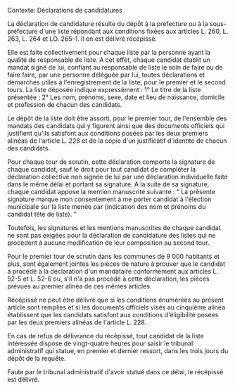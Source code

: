 Contexte: Déclarations de candidatures

La déclaration de candidature résulte du dépôt à la préfecture ou à la sous-préfecture d'une liste répondant aux conditions fixées aux articles L. 260, L. 263, L. 264 et LO. 265-1. Il en est délivré récépissé.

Elle est faite collectivement pour chaque liste par la personne ayant la qualité de responsable de liste. A cet effet, chaque candidat établit un mandat signé de lui, confiant au responsable de liste le soin de faire ou de faire faire, par une personne déléguée par lui, toutes déclarations et démarches utiles à l'enregistrement de la liste, pour le premier et le second tours. La liste déposée indique expressément : 1° Le titre de la liste présentée ; 2° Les nom, prénoms, sexe, date et lieu de naissance, domicile et profession de chacun des candidats.

Le dépôt de la liste doit être assorti, pour le premier tour, de l'ensemble des mandats des candidats qui y figurent ainsi que des documents officiels qui justifient qu'ils satisfont aux conditions posées par les deux premiers alinéas de l'article L. 228 et de la copie d'un justificatif d'identité de chacun des candidats.

Pour chaque tour de scrutin, cette déclaration comporte la signature de chaque candidat, sauf le droit pour tout candidat de compléter la déclaration collective non signée de lui par une déclaration individuelle faite dans le même délai et portant sa signature. A la suite de sa signature, chaque candidat appose la mention manuscrite suivante : “ La présente signature marque mon consentement à me porter candidat à l'élection municipale sur la liste menée par (indication des nom et prénoms du candidat tête de liste). ”

Toutefois, les signatures et les mentions manuscrites de chaque candidat ne sont pas exigées pour la déclaration de candidature des listes qui ne procèdent à aucune modification de leur composition au second tour.

Pour le premier tour de scrutin dans les communes de 9 000 habitants et plus, sont également jointes les pièces de nature à prouver que le candidat a procédé à la déclaration d'un mandataire conformément aux articles L. 52-5 et L. 52-6 ou, s'il n'a pas procédé à cette déclaration, les pièces prévues au premier alinéa de ces mêmes articles.

Récépissé ne peut être délivré que si les conditions énumérées au présent article sont remplies et si les documents officiels visés au cinquième alinéa établissent que les candidats satisfont aux conditions d'éligibilité posées par les deux premiers alinéas de l'article L. 228.

En cas de refus de délivrance du récépissé, tout candidat de la liste intéressée dispose de vingt-quatre heures pour saisir le tribunal administratif qui statue, en premier et dernier ressort, dans les trois jours du dépôt de la requête.

Faute par le tribunal administratif d'avoir statué dans ce délai, le récépissé est délivré.